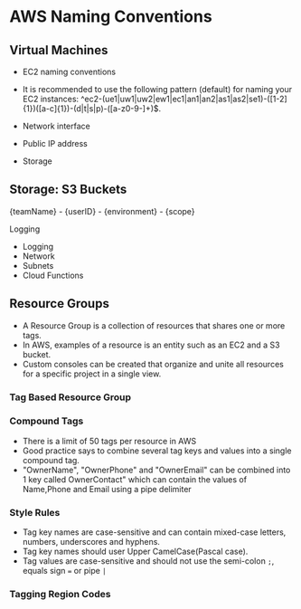 # AWS Naming Conventions
## Virtual Machines
- EC2 naming conventions
- It is recommended to use the following pattern (default) for naming your EC2 instances: ^ec2-(ue1|uw1|uw2|ew1|ec1|an1|an2|as1|as2|se1)-([1-2]{1})([a-c]{1})-(d|t|s|p)-([a-z0-9\-]+)$.


- Network interface
- Public IP address
- Storage

## Storage: S3 Buckets
{teamName} - {userID} - {environment} - {scope}

Logging

- Logging
- Network
- Subnets
- Cloud Functions

## __Resource Groups__
- A Resource Group is a collection of resources that shares one or more tags.
- In AWS, examples of a resource is an entity such as an EC2 and a S3 bucket.
- Custom consoles can be created that organize and unite all resources for a specific project in a single view.

### Tag Based Resource Group

### Compound Tags
- There is a limit of 50 tags per resource in AWS
- Good practice says to combine several tag keys and values into a single compound tag.
- "OwnerName", "OwnerPhone" and "OwnerEmail" can be combined into 1 key called OwnerContact" which can contain the values of Name,Phone and Email using a pipe delimiter


### Style Rules
- Tag key names are case-sensitive and can contain mixed-case letters, numbers, underscores and hyphens.
- Tag key names should user Upper CamelCase(Pascal case).
- Tag values are case-sensitive and should not use the semi-colon `;`, equals sign `=` or pipe `|`


### Tagging Region Codes

